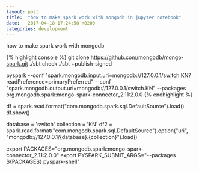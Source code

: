 ```yaml
---
layout: post
title:  "how to make spark work with mongodb in jupyter notebook"
date:   2017-04-18 17:24:58 +0200
categories: development
---
```


how to make spark work with mongodb

{% highlight console %}
git clone https://github.com/mongodb/mongo-spark.git
./sbt check
./sbt +publish-signed


pyspark --conf "spark.mongodb.input.uri=mongodb://127.0.0.1/switch.KN?readPreference=primaryPreferred"               --conf "spark.mongodb.output.uri=mongodb://127.0.0.1/switch.KN"               --packages org.mongodb.spark:mongo-spark-connector_2.11:2.0.0
{% endhighlight %}

df = spark.read.format("com.mongodb.spark.sql.DefaultSource").load()
df.show()


database = 'switch'
collection = 'KN'
df2 = spark.read.format("com.mongodb.spark.sql.DefaultSource").option("uri", "mongodb://127.0.0.1/{database}.{collection}").load()


export PACKAGES="org.mongodb.spark:mongo-spark-connector_2.11:2.0.0"
export PYSPARK_SUBMIT_ARGS="--packages ${PACKAGES} pyspark-shell"
